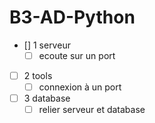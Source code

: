 # B3-AD-Python

- [] 1 serveur
	- [ ] ecoute sur un port
- [ ] 2 tools
	- [ ] connexion à un port
- [ ] 3 database
	- [ ] relier serveur et database
